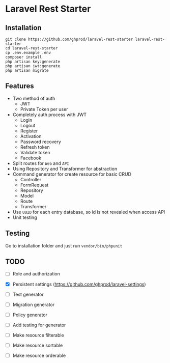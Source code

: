 # Laravel Rest Starter

## Installation
```
git clone https://github.com/ghprod/laravel-rest-starter laravel-rest-starter
cd laravel-rest-starter
cp .env.example .env
composer install
php artisan key:generate
php artisan jwt:generate
php artisan migrate
```

## Features
- Two method of auth
    - JWT
    - Private Token per user
- Completely auth process with JWT
    - Login
    - Logout
    - Register
    - Activation
    - Password recovery
    - Refresh token
    - Validate token
    - Facebook
- Split routes for `Web` and `API`
- Using Repository and Transformer for abstraction
- Command generator for create resource for basic CRUD
    - Controller
    - FormRequest
    - Repository
    - Model
    - Route
    - Transformer
- Use `UUID` for each entry database, so id is not revealed when access API
- Unit testing

## Testing
Go to installation folder and just run `vendor/bin/phpunit`

## TODO
- [ ] Role and authorization
- [x] Persistent settings (https://github.com/ghprod/laravel-settings)
- [ ] Test generator
- [ ] Migration generator
- [ ] Policy generator
- [ ] Add testing for generator
- [ ] Make resource filterable
- [ ] Make resource sortable
- [ ] Make resource orderable

